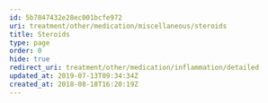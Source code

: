```yaml
---
id: 5b7847432e28ec001bcfe972
uri: treatment/other/medication/miscellaneous/steroids
title: Steroids
type: page
order: 0
hide: true
redirect_uri: treatment/other/medication/inflammation/detailed
updated_at: 2019-07-13T09:34:34Z
created_at: 2018-08-18T16:20:19Z
---
```



